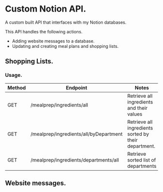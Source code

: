 # Custom Notion API.

A custom built API that interfaces with my Notion databases.

This API handles the following actions.

- Adding website messages to a database.
- Updating and creating meal plans and shopping lists.

## Shopping Lists.

### Usage.

| Method | Endpoint                               | Notes                                                |
| ------ | -------------------------------------- | ---------------------------------------------------- |
| GET    | /mealprep/ingredients/all              | Retrieve all ingredients and their values            |
| GET    | /mealprep/ingredients/all/byDepartment | Retrieve all ingredients sorted by their department. |
| GET    | /mealprep/ingredients/departments/all  | Retrieve sorted list of departments                  |

## Website messages.
